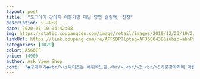 ```yaml
---
layout: post 
title:  "도그아이 강아지 이동가방 데님 양면 슬링백, 진청" 
description: 도그아이  ..
date: 2020-05-10 04:42:08 
img: https://static.coupangcdn.com/image/retail/images/2019/12/23/19/2/0835d835-6102-4394-b780-31892866bd08.jpg 
linkUrl: https://link.coupang.com/re/AFFSDP?lptag=AF3600438&subid=ahnPublicAsk&pageKey=1115035948&itemId=2079741846&vendorItemId=70078802227&traceid=V0-113-e692596365520cf1 
categories: [1029] 
color: A566FF 
price: 14900 
author: Ask View Shop 
cont:  "●구매후기●<br/>(s싸이즈는 배위쪽느낌.<br/>.<br/>2.<br/>5키로강아지에 마른 언니있는데 선물주려구요)<br/>15살 노견 첨엔 불편해 보이는데 얌전하네요<br/>2.<br/>5키로 강아지인데 한마리 넣어보니... <br/>작은 싸이즈 시켰다가 강아지가 허리까지만 들어가서... <br/>좀만 잘못하면 빠지겠더라구요... <br/>.<br/>그리고 가방끈길이는 짧아서 가슴에 매단느낌... <br/>.<br/>(제키 165입니다.<br/>.<br/>뚱뚱하거나 큰사람이거나 남자는 무조건 라지요.<br/>.<br/>.<br/>).<br/>반품하기 그래서 .<br/>.<br/>.<br/>.<br/>큰 데님 양면 슬링백으로 라지 싸이즈 하나 더 샀더니 이제서야 2.<br/>5키로 두마리 다 들어가서 폭 안기는 느낌이네요.<br/>.<br/>.<br/> 어깨부터 강아지 넣고 배쪽까지 가려지니 좋네요.<br/>.<br/>.<br/>.<br/>.<br/><br/>겨울가방만 있어서 요즘 안고 다닐가방 급하게 찾던중에 로켓제품이라 구입했는데 착한가격에 의외로 탄탄하니 앞으로 울강쥐랑  랑셋이 잘다니겠어요.<br/><br/>아쉬운건 끈조절이 없는것과 주머니 없는게 아쉽네요ㅎ<br/>어깨도 편하고 예뿌네요<br/>참고하시라고 자세히 씀<br/>" 
---
```

